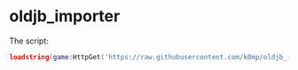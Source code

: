 # oldjb_importer

The script:
``` lua
loadstring(game:HttpGet('https://raw.githubusercontent.com/k0mp/oldjb_importer/main/OldJB_Importer.lua'))
```
